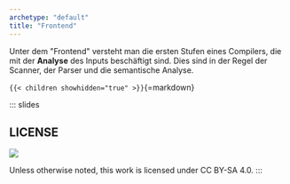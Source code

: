 ```yaml
---
archetype: "default"
title: "Frontend"
---
```



Unter dem "Frontend" versteht man die ersten Stufen eines Compilers,
die mit der **Analyse** des Inputs beschäftigt sind. Dies sind in der
Regel der Scanner, der Parser und die semantische Analyse.


`{{< children showhidden="true" >}}`{=markdown}







<!-- DO NOT REMOVE - THIS IS A LAST SLIDE TO INDICATE THE LICENSE AND POSSIBLE EXCEPTIONS (IMAGES, ...). -->
::: slides
## LICENSE
![](https://licensebuttons.net/l/by-sa/4.0/88x31.png)

Unless otherwise noted, this work is licensed under CC BY-SA 4.0.
:::
